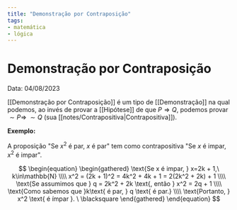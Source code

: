 ```yaml
---
title: "Demonstração por Contraposição"
tags:
- matemática
- lógica
---
```

# Demonstração por Contraposição

Data: 04/08/2023

[[Demonstração por Contraposição]] é um tipo de [[Demonstração]] na qual podemos, ao invés de provar a [[Hipótese]] de que $P \Rightarrow Q$, podemos provar $\sim P \Rightarrow \; \sim Q$ (sua [[notes/Contrapositiva|Contrapositiva]]).

**Exemplo:**

A proposição "Se $x^2$ é par, $x$ é par" tem como contrapositiva "Se $x$ é impar, $x^2$ é impar".

$$
\begin{equation}
\begin{gathered}
\text{Se x é impar, } x=2k + 1,\ k\in\mathbb{N} \\\\
x^2 = (2k + 1)^2 = 4k^2 + 4k + 1 = 2(2k^2 + 2k) + 1 \\\\
\text{Se assumimos que } q = 2k^2 + 2k \text{, então } x^2 = 2q + 1 \\\\
\text{Como sabemos que }k\text{ é par, } q \text{ é par.} \\\\
\text{Portanto, } x^2 \text{ é ímpar }. \ \blacksquare
\end{gathered}
\end{equation}
$$